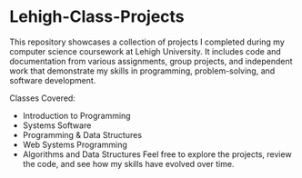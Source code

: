 # Lehigh-Class-Projects
This repository showcases a collection of projects I completed during my computer science coursework at Lehigh University. It includes code and documentation from various assignments, group projects, and independent work that demonstrate my skills in programming, problem-solving, and software development.

Classes Covered:
- Introduction to Programming
- Systems Software
- Programming & Data Structures
- Web Systems Programming
- Algorithms and Data Structures
Feel free to explore the projects, review the code, and see how my skills have evolved over time.
